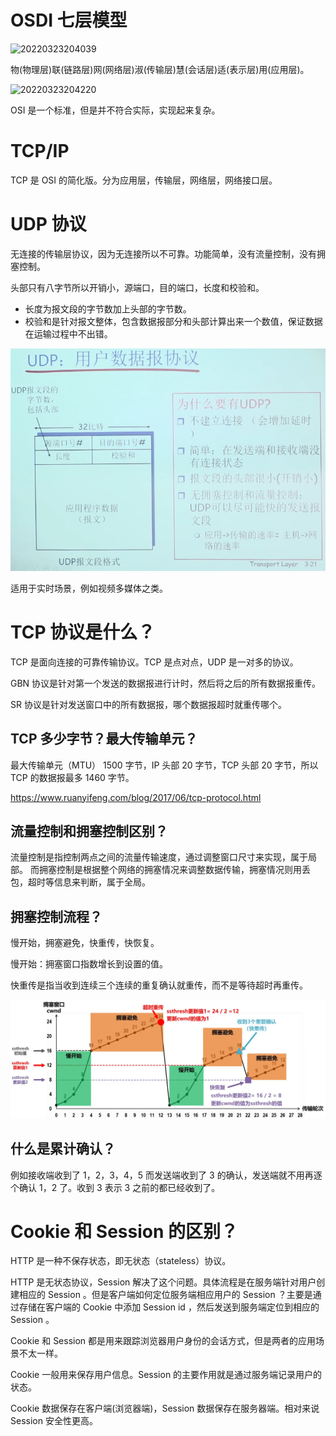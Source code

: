 # OSDI 七层模型

![20220323204039](https://cdn.jsdelivr.net/gh/weijiew/pic/images/20220323204039.png)

物(物理层)联(链路层)网(网络层)淑(传输层)慧(会话层)适(表示层)用(应用层)。

![20220323204220](https://cdn.jsdelivr.net/gh/weijiew/pic/images/20220323204220.png)

OSI 是一个标准，但是并不符合实际，实现起来复杂。

# TCP/IP

TCP 是 OSI 的简化版。分为应用层，传输层，网络层，网络接口层。



# UDP 协议

无连接的传输层协议，因为无连接所以不可靠。功能简单，没有流量控制，没有拥塞控制。

头部只有八字节所以开销小，源端口，目的端口，长度和校验和。

* 长度为报文段的字节数加上头部的字节数。
* 校验和是针对报文整体，包含数据报部分和头部计算出来一个数值，保证数据在运输过程中不出错。

![](image/cn/1645001321881.png)

适用于实时场景，例如视频多媒体之类。

# TCP 协议是什么？

TCP 是面向连接的可靠传输协议。TCP 是点对点，UDP 是一对多的协议。

GBN 协议是针对第一个发送的数据报进行计时，然后将之后的所有数据报重传。

SR 协议是针对发送窗口中的所有数据报，哪个数据报超时就重传哪个。

## TCP 多少字节？最大传输单元？

最大传输单元（MTU） 1500 字节，IP 头部 20 字节，TCP 头部 20 字节，所以 TCP 的数据报最多 1460 字节。

https://www.ruanyifeng.com/blog/2017/06/tcp-protocol.html

## 流量控制和拥塞控制区别？

流量控制是指控制两点之间的流量传输速度，通过调整窗口尺寸来实现，属于局部。
而拥塞控制是根据整个网络的拥塞情况来调整数据传输，拥塞情况则用丢包，超时等信息来判断，属于全局。

## 拥塞控制流程？

慢开始，拥塞避免，快重传，快恢复。

慢开始：拥塞窗口指数增长到设置的值。

快重传是指当收到连续三个连续的重复确认就重传，而不是等待超时再重传。

![](image/cn/1645282587821.png)

## 什么是累计确认？

例如接收端收到了 1，2，3，4，5 而发送端收到了 3 的确认，发送端就不用再逐个确认 1，2 了。收到 3 表示 3 之前的都已经收到了。

# Cookie 和 Session 的区别？

HTTP 是一种不保存状态，即无状态（stateless）协议。

HTTP 是无状态协议，Session 解决了这个问题。具体流程是在服务端针对用户创建相应的 Session 。但是客户端如何定位服务端相应用户的 Session ？主要是通过存储在客户端的 Cookie 中添加 Session id ，然后发送到服务端定位到相应的 Session 。

Cookie 和 Session 都是用来跟踪浏览器用户身份的会话方式，但是两者的应用场景不太一样。

Cookie 一般用来保存用户信息。Session 的主要作用就是通过服务端记录用户的状态。

Cookie 数据保存在客户端(浏览器端)，Session 数据保存在服务器端。相对来说 Session 安全性更高。

